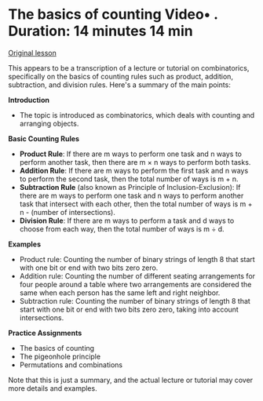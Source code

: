 # The basics of counting Video• . Duration: 14 minutes 14 min

[Original lesson](https://www.coursera.org/learn/uol-discrete-mathematics/lecture/sB5C2/the-basics-of-counting)

This appears to be a transcription of a lecture or tutorial on combinatorics, specifically on the basics of counting rules such as product, addition, subtraction, and division rules. Here's a summary of the main points:

**Introduction**

* The topic is introduced as combinatorics, which deals with counting and arranging objects.

**Basic Counting Rules**

* **Product Rule**: If there are m ways to perform one task and n ways to perform another task, then there are m × n ways to perform both tasks.
* **Addition Rule**: If there are m ways to perform the first task and n ways to perform the second task, then the total number of ways is m + n.
* **Subtraction Rule** (also known as Principle of Inclusion-Exclusion): If there are m ways to perform one task and n ways to perform another task that intersect with each other, then the total number of ways is m + n - (number of intersections).
* **Division Rule**: If there are m ways to perform a task and d ways to choose from each way, then the total number of ways is m ÷ d.

**Examples**

* Product rule: Counting the number of binary strings of length 8 that start with one bit or end with two bits zero zero.
* Addition rule: Counting the number of different seating arrangements for four people around a table where two arrangements are considered the same when each person has the same left and right neighbor.
* Subtraction rule: Counting the number of binary strings of length 8 that start with one bit or end with two bits zero zero, taking into account intersections.

**Practice Assignments**

* The basics of counting
* The pigeonhole principle
* Permutations and combinations

Note that this is just a summary, and the actual lecture or tutorial may cover more details and examples.


